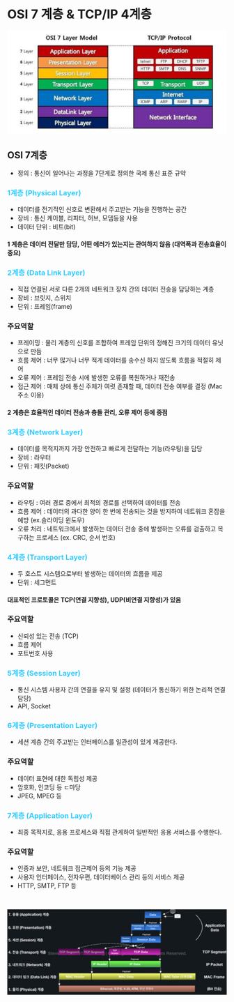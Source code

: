 # OSI 7 계층 & TCP/IP 4계층
![Alt text](../images/7layer.png)

## OSI 7계층
- 정의 : 통신이 일어나는 과정을 7단계로 정의한 국제 통신 표준 규약

### <span style='color:#33ccff;'>1계층 (Physical Layer)</span>
- 데이터를 전기적인 신호로 변환해서 주고받는 기능을 진행하는 공간
- 장비 : 통신 케이블, 리피터, 허브, 모뎀등을 사용
- 데이터 단위 : 비트(bit)

#### 1 계층은 데이터 전달만 담당, 어떤 에러가 있는지는 관여하지 않음 (대역폭과 전송효율이 중요)

### <span style='color:#33ccff;'>2계층 (Data Link Layer)</span>
- 직접 연결된 서로 다른 2개의 네트워크 장치 간의 데이터 전송을 담당하는 계층
- 장비 : 브릿지, 스위치
- 단위 : 프레임(frame)

### 주요역할<br/>
- <span>프레이밍 : 물리 계층의 신호를 조합하여 프레임 단위의 정해진 크기의 데이터 유닛으로 만듬</span><br/>
- <span>흐름 제어 : 너무 많거나 너무 적게 데이터를 송수신 하지 않도록 흐름을 적절히 제어</span><br/>
- <span>오류 제어 : 프레임 전송 시에 발생한 오류를 복원하거나 재전송</span><br/>
- <span>접근 제어 : 매체 상에 통신 주체가 여럿 존재할 때, 데이터 전송 여부를 결정 (Mac 주소 이용)</span><br/>

#### 2 계층은 효율적인 데이터 전송과 충돌 관리, 오류 제어 등에 중점

### <span style='color:#33ccff;'>3계층 (Network Layer)</span>
- 데이터를 목적지까지 가장 안전하고 빠르게 전달하는 기능(라우팅)을 담당
- 장비 : 라우터
- 단위 : 패킷(Packet)

### 주요역할<br/>
- 라우팅 : 여러 경로 중에서 최적의 경로를 선택하여 데이터를 전송
- 흐름 제어 : 데이터의 과다한 양이 한 번에 전송되는 것을 방지하여 네트워크 혼잡을 예방 (ex.슬라이딩 윈도우)
- 오류 처리 : 네트워크에서 발생하는 데이터 전송 중에 발생하는 오류를 검출하고 복구하는 프로세스 (ex. CRC, 순서 번호)

### <span style='color:#33ccff;'>4계층 (Transport Layer)</span>
- 두 호스트 시스템으로부터 발생하는 데이터의 흐름을 제공
- 단위 : 세그먼트

#### 대표적인 프로토콜은 TCP(연결 지향성), UDP(비연결 지향성)가 있음
### 주요역할<br/>
- 신뢰성 있는 전송 (TCP)
- 흐름 제어
- 포트번호 사용

### <span style='color:#33ccff;'>5계층 (Session Layer)</span>
- 통신 시스템 사용자 간의 연결을 유지 및 설정 (데이터가 통신하기 위한 논리적 연결 담당)
- API, Socket

### <span style='color:#33ccff;'>6계층 (Presentation Layer)</span>
- 세션 계층 간의 주고받는 인터페이스를 일관성이 있게 제공한다.

### 주요역할<br/>
- 데이터 표현에 대한 독립성 제공
- 암호화, 인코딩 등 ㄷ마당
- JPEG, MPEG 등

### <span style='color:#33ccff;'>7계층 (Application Layer)</span>
- 최종 목적지로, 응용 프로세스와 직접 관게하여 일반적인 응용 서비스를 수행한다.

### 주요역할<br/>
- 인증과 보안, 네트워크 접근제어 등의 기능 제공
- 사용자 인터페이스, 전자우편, 데이터베이스 관리 등의 서비스 제공
- HTTP, SMTP, FTP 등

<br/>

![Alt text](../images/protocol.png)
